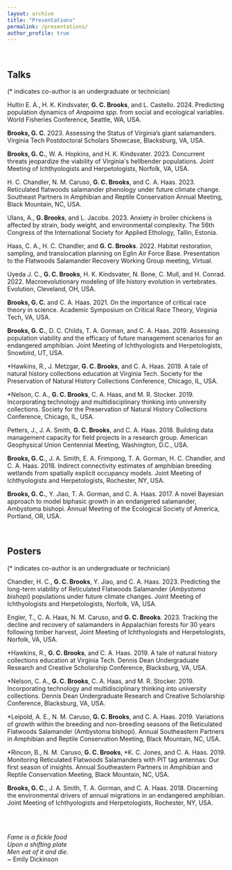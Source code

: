 ```yaml
---
layout: archive
title: "Presentations"
permalink: /presentations/
author_profile: true
---
```


<br />

## Talks 
(* indicates co-author is an undergraduate or technician)

Hultin E. A., H. K. Kindsvater, **G. C. Brooks**, and L. Castello. 2024. Predicting population dynamics of _Arapaima spp_. from social and ecological variables. World Fisheries Conference, Seattle, WA, USA. 

**Brooks, G. C.** 2023. Assessing the Status of Virginia’s giant salamanders. Virginia Tech Postdoctoral Scholars Showcase, Blacksburg, VA, USA.

**Brooks, G. C.**, W. A. Hopkins, and H. K. Kindsvater. 2023. Concurrent threats jeopardize the viability of Virginia's hellbender populations. Joint Meeting of Ichthyologists and Herpetologists, Norfolk, VA, USA. 

H. C. Chandler, N. M. Caruso, **G. C. Brooks**, and C. A. Haas. 2023. Reticulated flatwoods salamander phenology under future climate change. Southeast Partners in Amphibian and Reptile Conservation Annual Meeting, Black Mountain, NC, USA.

Ulans, A., **G. Brooks**, and L. Jacobs. 2023. Anxiety in broiler chickens is affected by strain, body weight, and environmental complexity. The 56th Congress of the International Society for Applied Ethology, Tallin, Estonia.

Haas, C. A., H. C. Chandler, and **G. C. Brooks**. 2022. Habitat restoration, sampling, and translocation planning on Eglin Air Force Base.  Presentation to the Flatwoods Salamander Recovery Working Group meeting, Virtual.

Uyeda J. C., **G. C. Brooks**, H. K. Kindsvater, N. Bone, C. Mull, and H. Conrad. 2022. Macroevolutionary modeling of life history evolution in vertebrates. Evolution, Cleveland, OH, USA.

**Brooks, G. C.** and C. A. Haas. 2021. On the importance of critical race theory in science. Academic Symposium on Critical Race Theory, Virginia Tech, VA, USA.

**Brooks, G. C.**, D. C. Childs, T. A. Gorman, and C. A. Haas. 2019.  Assessing population viability and the efficacy of future management scenarios for an endangered amphibian. Joint Meeting of Ichthyologists and Herpetologists, Snowbird, UT, USA.

*Hawkins, R., J. Metzgar, **G. C. Brooks**, and C. A. Haas. 2019. A tale of natural history collections education at Virginia Tech. Society for the Preservation of Natural History Collections Conference, Chicago, IL, USA.

*Nelson, C. A., **G. C. Brooks**, C. A. Haas, and M. R. Stocker. 2019. Incorporating technology and multidisciplinary thinking into university collections. Society for the Preservation of Natural History Collections Conference, Chicago, IL, USA.

Petters, J., J. A. Smith, **G. C. Brooks**, and C. A. Haas. 2018. Building data management capacity for field projects in a research group. American Geophysical Union Centennial Meeting, Washington, D.C., USA.

**Brooks, G. C.**, J. A. Smith, E. A. Frimpong, T. A. Gorman, H. C. Chandler, and C. A. Haas. 2018. Indirect connectivity estimates of amphibian breeding wetlands from spatially explicit occupancy models. Joint Meeting of Ichthyologists and Herpetologists, Rochester, NY, USA.

**Brooks, G. C.**, Y. Jiao, T. A. Gorman, and C. A. Haas. 2017. A novel Bayesian approach to model biphasic growth in an endangered salamander, Ambystoma bishopi. Annual Meeting of the Ecological Society of America, Portland, OR, USA.

<br />

## Posters 
(* indicates co-author is an undergraduate or technician)

Chandler, H. C., **G. C. Brooks**, Y. Jiao, and C. A. Haas. 2023. Predicting the long-term viability of Reticulated Flatwoods Salamander (_Ambystoma bishopi_) populations under future climate changes. Joint Meeting of Ichthyologists and Herpetologists, Norfolk, VA, USA. 

Engler, T., C. A. Haas, N. M. Caruso, and **G. C. Brooks**. 2023. Tracking the decline and recovery of salamanders in Appalachian forests for 30 years following timber harvest, Joint Meeting of Ichthyologists and Herpetologists, Norfolk, VA, USA. 

*Hawkins, R., **G. C. Brooks**, and C. A. Haas. 2019. A tale of natural history collections education at Virginia Tech. Dennis Dean Undergraduate Research and Creative Scholarship Conference, Blacksburg, VA, USA.

*Nelson, C. A., **G. C. Brooks**, C. A. Haas, and M. R. Stocker. 2019. Incorporating technology and multidisciplinary thinking into university collections. Dennis Dean Undergraduate Research and Creative Scholarship Conference, Blacksburg, VA, USA.

*Leipold, A. E., N. M. Caruso, **G. C. Brooks**, and C. A. Haas. 2019. Variations of growth within the breeding and non-breeding seasons of the Reticulated Flatwoods Salamander (Ambystoma bishopi).  Annual Southeastern Partners in Amphibian and Reptile Conservation Meeting, Black Mountain, NC, USA.

*Rincon, B., N. M. Caruso, **G. C. Brooks**, *K. C. Jones, and C. A. Haas. 2019. Monitoring Reticulated Flatwoods Salamanders with PIT tag antennas: Our first season of insights. Annual Southeastern Partners in Amphibian and Reptile Conservation Meeting, Black Mountain, NC, USA.

**Brooks, G. C.**, J. A. Smith, T. A. Gorman, and C. A. Haas. 2018. Discerning the environmental drivers of annual migrations in an endangered amphibian. Joint Meeting of Ichthyologists and Herpetologists, Rochester, NY, USA.

<br />
<br />

_Fame is a fickle food\
Upon a shifting plate\
Men eat of it and die._\
 ~ Emily Dickinson
